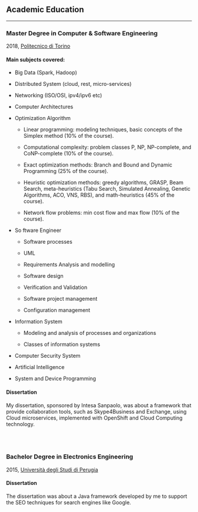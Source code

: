 ## Academic Education

<hr class="border-light my-4" />

### Master Degree in Computer & Software Engineering

2018, [Politecnico di Torino](https://www.polito.it/en)

#### Main subjects covered:

- Big Data (Spark, Hadoop)

- Distributed System (cloud, rest, micro-services)

- Networking (ISO/OSI, ipv4/ipv6 etc)

- Computer Architectures

- Optimization Algorithm

    - Linear programming: modeling techniques, basic concepts of the Simplex method (10% of the course).

    - Computational complexity: problem classes P, NP, NP-complete, and CoNP-complete (10% of the course).

    - Exact optimization methods: Branch and Bound and Dynamic Programming (25% of the course).

    - Heuristic optimization methods: greedy algorithms, GRASP, Beam Search, meta-heuristics (Tabu Search, Simulated Annealing, 
    Genetic Algorithms, ACO, VNS, RBS), and math-heuristics (45% of the course).
    
    - Network flow problems: min cost flow and max flow (10% of the course).
- So
ftware Engineer

    - Software processes

    - UML

    - Requirements Analysis and modelling

    - Software design

    - Verification and Validation

    - Software project management

    - Configuration management

- Information System

    - Modeling and analysis of processes and organizations

    - Classes of information systems

- Computer Security System

- Artificial Intelligence

- System and Device Programming


#### Dissertation

My dissertation, sponsored by Intesa Sanpaolo, was about a framework that provide collaboration tools, such as Skype4Business and Exchange, using Cloud microservices, implemented with OpenShift and Cloud Computing technology.

<br><br>

### Bachelor Degree in Electronics Engineering

2015, [Università degli Studi di Perugia](https://www.ing.unipg.it/en/)

#### Dissertation

The dissertation was about a Java framework developed by me to support the SEO techniques for search engines like Google.

<br><br>